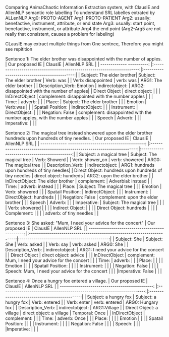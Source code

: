 Comparing AnimaChaotic Information Extraction system, with ClausIE and AllenNLP semantic role labelling
To understand SRL labelles extrated by ALLenNLP
Arg0:	PROTO-AGENT
Arg1: PROTO-PATIENT
Arg2:	usually:	benefactive,	instrument,	attribute,	or	end	state
Arg3:	usually:	start	point,	benefactive,	instrument,	or	attribute
Arg4	the	end	point
(Arg2-Arg5	are	not	really	that	consistent,	causes	a	problem	for	labeling)

CLausIE may extract multiple things from One sentnce, Therefore you might see repitition


Sentence 1:
The elder brother was disappointed with the number of apples.
| Our proposed IE           | ClausIE                                                                 | AllenNLP SRL                                 |
| ------------- ----------: |:-----------------------------------------------------------------------:|:--------------------------------------------:|
| Subject: The elder brother| Subject: The elder brother                                              |  Verb: was                                   |
| Verb: disappointed        | verb: was                                                               |  ARG1: The elder brother                     |
| Description_Verb: Emotion | indirectobject:                                                         |  ARG2: disappointed with the number of apples|
| Direct Object             | direct object:                                                          |                                              |
| InDirectObject            | complement: disappointed with  the number  apples                       |                                              |
| Time:                     | adverb:                                                                 |                                              |
| Place:                    | Subject: The elder brother                                              |                                              |
| Emotion                   | Verb:was                                                                |                                              |
| Spatail Position:         | IndirectObject:                                                         |                                              |
| Instrument:               | DirectObject:                                                           |                                              |
| Negation: False           | complement: disappointed with the number apples, with the number apples |                                              |
| Speech                    | Adverb:                                                                 |                                              |
| Imperative:               |                                                                         |                                              |

Sentence 2:
The magical tree instead showered upon the elder brother hundreds upon hundreds of tiny needles.
| Our proposed IE                                       | ClausIE                                                                 | AllenNLP SRL                                 |
| ------------- --------------------------------------: |:-----------------------------------------------------------------------:|:--------------------------------------------:|
| Subject: a magical tree                               | Subject: The magical tree                                               |  Verb: Showerd                               |
| Verb: shower_on                                       | verb: showered                                                          |  ARG0: The magical tree                      |
| Description_Verb:                                     | indirectobject:                                                         |  ARG1: hundreds upon hundreds of tiny needles|
| Direct Object: hundreds upon hundreds of tiny needles | direct object: hundreds                                                 |  ARG2: upon the elder brother                |
| InDirectObject: The elder brother                     | complement:                                                             |  Adverbial: instead                          |
| Time:                                                 | adverb:  instead                                                        |                                              |
| Place:                                                | Subject: The magical tree                                               |                                              |
| Emotion                                               | Verb: showered                                                          |                                              |
| Spatail Position:                                     | IndirectObject:                                                         |                                              |
| Instrument:                                           | DirectObject: hundreds                                                  |                                              |
| Negation: False                                       | complement: upon the elder brother                                      |                                              |
| Speech                                                | Adverb:                                                                 |                                              |
| Imperative:                                           | Subject: The magical tree                                               |                                              |
|                                                       | Verb: showered                                                          |                                              |
|                                                       | Indirect Object:                                                        |                                              |
|                                                       | Direct Object: hundreds                                                 |                                              |
|                                                       | Complement:                                                             |                                              |
|                                                       | adverb: of tiny needles                                                 |                                              |


Sentence 3:
She asked: "Mum, I need your advice for the concert"
| Our proposed IE                                 | ClausIE                                                                 | AllenNLP SRL                                 |
| ----------------------------------------------: |:-----------------------------------------------------------------------:|:--------------------------------------------:|
| Subject: She                                    | Subject: She                                                            |  Verb: asked                                 |
| Verb: say                                       | verb: asked                                                             |  ARG0: She                                   |
| Description_Verb:                               | indirectobject:                                                         |  ARG1: I need your advice for the concert    |
| Direct Object                                   | direct object: advice                                                   |                                              |
| InDirectObject                                  | complement: Mum, I need your advice for the concert                     |                                              |
| Time:                                           | adverb:                                                                 |                                              |
| Place:                                          |                                                                         |                                              |
| Emotion                                         |                                                                         |                                              |
| Spatail Position:                               |                                                                         |                                              |
| Instrument:                                     |                                                                         |                                              |
| Negation: False                                 |                                                                         |                                              |
| Speech: Mum, I need your advice for the concert |                                                                         |                                              |
|Imperative: False                                |                                                                         |                                              |


Sentence 4:
Once a hungry fox entered a village.
| Our proposed IE                                 | ClausIE                                                                 | AllenNLP SRL                                 |
| ----------------------------------------------: |:-----------------------------------------------------------------------:|:--------------------------------------------:|
| Subject: a hungry fox                           | Subject: a hungry fox                                                   |  Verb: entered                               |
| Verb: enter                                     | verb: entered                                                           |  ARG0: Hungary fox                           |
| Description_Verb:                               | indirectobject:                                                         |  ARG1:Village                                |
| Direct Object: a village                        | direct object: a village                                                |  Temporal: Once                              |
| InDirectObject                                  | complement:                                                             |                                              |
| Time:                                           | adverb: Once                                                            |                                              |
| Place:                                          |                                                                         |                                              |
| Emotion                                         |                                                                         |                                              |
| Spatail Position:                               |                                                                         |                                              |
| Instrument:                                     |                                                                         |                                              |
| Negation: False                                 |                                                                         |                                              |
| Speech:                                         |                                                                         |                                              |
|Imperative:                                      |                                                                         |                                              |




